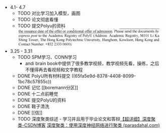 - 4.1- 4.7
	- TODO 对比学习加入模型，画图
	- TODO 论文彻底看懂
	- TODO 提交Polyu的资料
	  ![image.png](../assets/image_1711955709189_0.png)
- 3.25 - 3.31
	- TODO SPM学习、CONN学习
		- andi brain book中提供了很多教学视频，教学视频先看，操练，之后不懂得再去看视频和文字教程
	- DONE PolyU所有材料提交 ((65fa5e9d-8378-4408-8099-1bc78c57855c))
	- DONE 记忆 [[boremann分区]]
	- DONE 十二点前睡觉
	- DONE 提交PolyU的资料
	- DONE 鞋子清洗
	- DONE [[信]]
	- TODO 深度聚类综述 - 学习并且用于毕业论文和答辩[【超详细】深度聚类-CSDN博客](https://blog.csdn.net/allein_STR/article/details/128569765)
	  [深度聚类：使用深度神经网络进行聚类 (parasdahal.com)](https://www.parasdahal.com/deep-clustering)